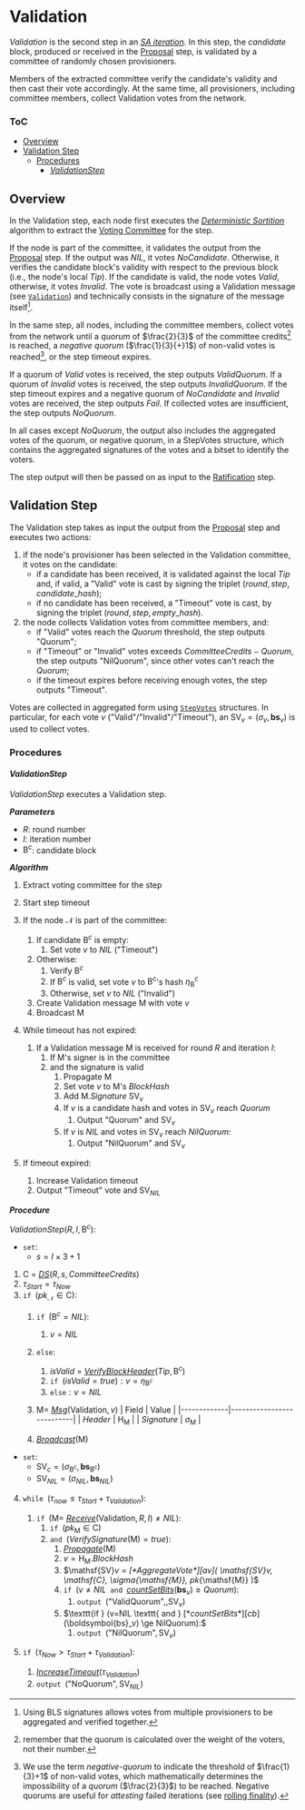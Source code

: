 # Validation
*Validation* is the second step in an [*SA iteration*][sai]. In this step, the *candidate* block, produced or received in the [Proposal][prop] step, is validated by a committee of randomly chosen provisioners.

Members of the extracted committee verify the candidate's validity and then cast their vote accordingly. At the same time, all provisioners, including committee members, collect Validation votes from the network.

### ToC
  - [Overview](#overview)
  - [Validation Step](#validation-step)
    - [Procedures](#procedures)
      - [*ValidationStep*](#validationstep)


## Overview
In the Validation step, each node first executes the [*Deterministic Sortition*][ds] algorithm to extract the [Voting Committee][vc] for the step.

If the node is part of the committee, it validates the output from the [Proposal][prop] step. If the output was $NIL$, it votes $NoCandidate$. Otherwise, it verifies the candidate block's validity with respect to the previous block (i.e., the node's local $Tip$). If the candidate is valid, the node votes $Valid$, otherwise, it votes $Invalid$.
The vote is broadcast using a $\mathsf{Validation}$ message (see [`Validation`][vmsg]) and technically consists in the signature of the message itself[^1].
<!-- TODO: better describe how the vote is a signature; signature of what; and why we use signatures -->

In the same step, all nodes, including the committee members, collect votes from the network until a *quorum* of $\frac{2}{3}$ of the committee credits[^2] is reached, a *negative quorum* ($\frac{1}{3}{+}1$) of non-valid votes is reached[^3], or the step timeout expires. 

If a quorum of $Valid$ votes is received, the step outputs $ValidQuorum$. If a quorum of $Invalid$ votes is received, the step outputs $InvalidQuorum$. If the step timeout expires and a negative quorum of $NoCandidate$ and $Invalid$ votes are received, the step outputs $Fail$. If collected votes are insufficient, the step outputs $NoQuorum$.

In all cases except $NoQuorum$, the output also includes the aggregated votes of the quorum, or negative quorum, in a $\mathsf{StepVotes}$ structure, which contains the aggregated signatures of the votes and a bitset to identify the voters.

The step output will then be passed on as input to the [Ratification][rat] step.


## Validation Step
The Validation step takes as input the output from the [Proposal][prop] step and executes two actions: 
1. if the node's provisioner has been selected in the Validation committee, it votes on the candidate:
   - if a candidate has been received, it is validated against the local $Tip$ and, if valid, a $\text{"Valid"}$ vote is cast by signing the triplet $(round, step, candidate\_hash)$; 
   <!-- TODO: if the validation fails, an $Invalid$ vote is cast. vote definition must be changed to support this -->
   - if no candidate has been received, a $\text{"Timeout"}$ vote is cast, by signing the triplet $(round, step, empty\_hash)$.
2. the node collects Validation votes from committee members, and:
   - if $\text{"Valid"}$ votes reach the $Quorum$ threshold, the step outputs $\text{"Quorum"}$;
   - if $\text{"Timeout"}$ or $\text{"Invalid"}$ votes exceeds $CommitteeCredits-Quorum$, the step outputs $\text{"NilQuorum"}$, since other votes can't reach the $Quorum$;
   - if the timeout expires before receiving enough votes, the step outputs $\text{"Timeout"}$.

Votes are collected in aggregated form using [`StepVotes`][sv] structures. In particular, for each vote $v$ ($\text{"Valid"}$/$\text{"Invalid"}$/$\text{"Timeout"}$), an $\mathsf{SV}_v=(\sigma_v,\boldsymbol{bs}_v)$ is used to collect votes. 

### Procedures

#### *ValidationStep*
*ValidationStep* executes a Validation step.

***Parameters***
- $R$: round number
- $I$: iteration number
- $\mathsf{B}^c$: candidate block

***Algorithm***
1. Extract voting committee for the step
2. Start step timeout
3. If the node $\mathcal{N}$ is part of the committee:
   1. If candidate $\mathsf{B}^c$ is empty:
      1. Set vote $v$ to $NIL$ ($\text{"Timeout"}$)
   2. Otherwise:
      1. Verify $\mathsf{B}^c$
      2. If $\mathsf{B}^c$ is valid, set vote $v$ to $\mathsf{B}^c$'s hash $\eta_\mathsf{B}^c$
      3. Otherwise, set $v$ to $NIL$ ($\text{"Invalid"}$)
   3. Create $\mathsf{Validation}$ message $\mathsf{M}$ with vote $v$
   4. Broadcast $\mathsf{M}$

4. While timeout has not expired:
   1. If a $\mathsf{Validation}$ message $\mathsf{M}$ is received for round $R$ and iteration $I$:
      1. If $\mathsf{M}$'s signer is in the committee
      2. and the signature is valid
         1. Propagate $\mathsf{M}$
         2. Set vote $v$ to $\mathsf{M}$'s $BlockHash$
         3. Add $\mathsf{M}.Signature$ $\mathsf{SV}_v$
         4. If $v$ is a candidate hash and votes in $\mathsf{SV}_v$ reach $Quorum$
            1. Output $\text{"Quorum"}$ and $\mathsf{SV}_v$
         5. If $v$ is $NIL$ and votes in $\mathsf{SV}_v$ reach $NilQuorum$:
            1. Output $\text{"NilQuorum"}$ and $\mathsf{SV}_v$
 5. If timeout expired:
    1. Increase Validation timeout
    2. Output $\text{"Timeout"}$ vote and $\mathsf{SV}_{NIL}$
    <!-- TODO: why do we output SV_NIL? what if we have all Valid votes but less than Quorum? -->

***Procedure***

$ValidationStep( R, I, \mathsf{B}^c ) :$
- $\texttt{set}:$ 
  - $s = I \times 3 + 1$
1. $\mathsf{C}$ = [*DS*][dsa]$(R,s,CommitteeCredits)$
2. $\tau_{Start} = \tau_{Now}$
3. $\texttt{if } (pk_\mathcal{N} \in \mathsf{C}):$
   1. $\texttt{if } (\mathsf{B}^c = NIL):$
      1. $v = NIL$
   2. $\texttt{else}:$
      1. $isValid$ = [*VerifyBlockHeader*][vbh]$(Tip,\mathsf{B}^c)$
      2. $\texttt{if } (isValid = true) : v = \eta_{\mathsf{B}^c}$
      3. $\texttt{else}: v = NIL$
   3. $`\mathsf{M} = `$ [*Msg*][msg]$(\mathsf{Validation}, v)$
      | Field       | Value                     | 
      |-------------|---------------------------|
      | $Header$    | $\mathsf{H}_{\mathsf{M}}$ |
      | $Signature$ | $\sigma_{\mathsf{M}}$     |

   4. [*Broadcast*][mx]$(\mathsf{M})$

- $\texttt{set}:$
   - $\mathsf{SV}_c = (\sigma_{\mathsf{B}^c}, \boldsymbol{bs}_{\mathsf{B}^c})$
   - $\mathsf{SV}_{NIL} = (\sigma_{NIL}, \boldsymbol{bs}_{NIL})$

4. $\texttt{while } (\tau_{now} \le \tau_{Start}+\tau_{Validation}):$
   1. $\texttt{if } (\mathsf{M} =$ [*Receive*][mx]$(\mathsf{Validation},R,I) \ne NIL):$
      1. $\texttt{if } (pk_{\mathsf{M}} \in \mathsf{C})$
      2. $\texttt{and }($*VerifySignature*$(\mathsf{M}) = true):$
         1. [*Propagate*][mx]$(\mathsf{M})$
         2. $v = \mathsf{H}_{\mathsf{M}}.BlockHash$
         3. $\mathsf{SV}_v = $[*AggregateVote*][av]$( \mathsf{SV}_v, \mathsf{C}, \sigma_{\mathsf{M}}, pk_{\mathsf{M}} )$
         4. $\texttt{if } (v \ne NIL \texttt{ and }$[*countSetBits*][cb]$(\boldsymbol{bs}_v) \ge Quorum):$
            1. $\texttt{output } (\text{"ValidQuorum"},, \mathsf{SV}_v)$
         5. $\texttt{if } (v=NIL \texttt{ and } $[*countSetBits*][cb]$(\boldsymbol{bs}_v) \ge NilQuorum):$
            1. $\texttt{output } (\text{"NilQuorum"}, \mathsf{SV}_v)$

 5. $\texttt{if } (\tau_{Now} \gt \tau_{Start}+\tau_{Validation}):$
    1. [*IncreaseTimeout*][it]$(\tau_{Validation})$
    2. $\texttt{output } (\text{"NoQuorum"}, \mathsf{SV}_{NIL})$


<!----------------------- FOOTNOTES ----------------------->
[^1]: Using BLS signatures allows votes from multiple provisioners to be aggregated and verified together.
[^2]: remember that the quorum is calculated over the weight of the voters, not their number.
[^3]: We use the term *negative-quorum* to indicate the threshold of $\frac{1}{3}+1$ of non-valid votes, which mathematically determines the impossibility of a *quorum* ($\frac{2}{3}$) to be reached. Negative quorums are useful for *attesting* failed iterations (see [rolling finality][rf]).

<!------------------------- LINKS ------------------------->
<!-- https://github.com/dusk-network/dusk-protocol/tree/main/consensus/validation/README.md -->
[val]: #validation-step


<!-- Consensus -->
[cp]:  https://github.com/dusk-network/dusk-protocol/tree/main/consensus/README.md#consensus-parameters
[p]:   https://github.com/dusk-network/dusk-protocol/tree/main/consensus/README.md#provisioners-and-stakes
[sv]:  https://github.com/dusk-network/dusk-protocol/tree/main/consensus/README.md#stepvotes
[av]:  https://github.com/dusk-network/dusk-protocol/tree/main/consensus/README.md#aggregatevote
[it]:  https://github.com/dusk-network/dusk-protocol/tree/main/consensus/README.md#increasetimeout
[sai]: https://github.com/dusk-network/dusk-protocol/tree/main/consensus/README.md#saiteration
<!-- Proposal -->
[prop]: https://github.com/dusk-network/dusk-protocol/tree/main/consensus/proposal
<!-- Ratification -->
[rat]: https://github.com/dusk-network/dusk-protocol/tree/main/consensus/ratification
<!-- Sortition -->
[ds]:  https://github.com/dusk-network/dusk-protocol/tree/main/consensus/sortition/README.md
[dsa]: https://github.com/dusk-network/dusk-protocol/tree/main/consensus/sortition/README.md#deterministic-sortition-ds
[vc]:  https://github.com/dusk-network/dusk-protocol/tree/main/consensus/sortition/README.md#voting-committees
[sc]:  https://github.com/dusk-network/dusk-protocol/tree/main/consensus/sortition/README.md#subcommittees
[cb]:  https://github.com/dusk-network/dusk-protocol/tree/main/consensus/sortition/README.md#countsetbits
<!-- Chain Management -->
[vbh]: https://github.com/dusk-network/dusk-protocol/tree/main/consensus/chain-management/README.md#verifyblockheader
[rf]:  https://github.com/dusk-network/dusk-protocol/tree/main/consensus/chain-management/README.md#rolling-finality
<!-- Messages -->
[msg]: https://github.com/dusk-network/dusk-protocol/tree/main/consensus/messages/README.md#message-creation
[mx]:  https://github.com/dusk-network/dusk-protocol/tree/main/consensus/messages/README.md#message-exchange
[vmsg]: https://github.com/dusk-network/dusk-protocol/tree/main/consensus/messages/README.md#validation-message
